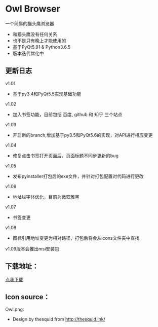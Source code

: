 # Owl Browser
一个简易的猫头鹰浏览器 

- 和猫头鹰没有任何关系
- 也不是只有晚上才能使用的
- 基于PyQt5.91 & Python3.6.5
- 版本迭代优化中
## 更新日志

v1.01 
- 基于py3.4和PyQt5.5实现基础功能

v1.02
- 加入书签功能，目前包括 百度, github 和 知乎 三个站点

v1.03
- 开启新的branch,增加基于py3.5和PyQt5.6的实现，对API进行相应变更

v1.04 
- 修复点击书签打开页面后，页面标题不同步更新的bug

v1.05
- 发布pyinstaller打包后的exe文件，并针对打包配置对代码进行更改

v1.06
- 地址栏字体优化，目前为微软雅黑

v1.07
- 书签变更

v1.08
- 图标引用地址变更为相对路径，打包后将会从icons文件夹中查找

v1.09版本会推出msi安装包

## 下载地址：

[点我下载](http://www.jackyangli.com/owl_browser/owl.zip)

## Icon source：
Owl.png:
- Design by thesquid from http://thesquid.ink/ 
